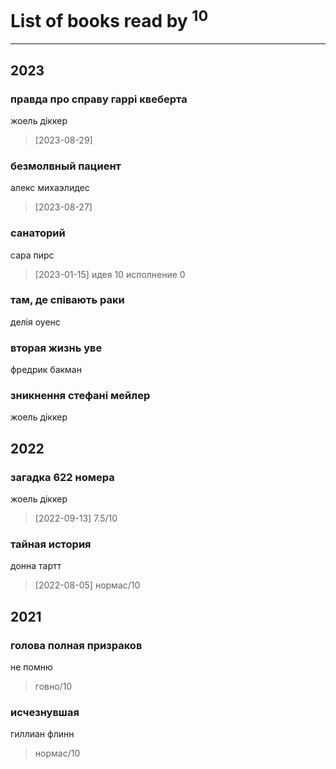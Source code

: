 # List of books read by [](https://plus.google.com/u/0/101368518035734751027/)<sup>10</sup>
---

## 2023

### правда про справу гаррі квеберта
жоель діккер
> [2023-08-29] 


### безмолвный пациент
алекс михаэлидес
> [2023-08-27] 


### санаторий
сара пирс
> [2023-01-15] идея 10 исполнение 0


### там, де співають раки
делія оуенс


### вторая жизнь уве
фредрик бакман


### зникнення стефані мейлер
жоель діккер



## 2022

### загадка 622 номера
жоель діккер
> [2022-09-13] 7.5/10


### тайная история
донна тартт
> [2022-08-05] нормас/10



## 2021

### голова полная призраков
не помню
> говно/10


### исчезнувшая
гиллиан флинн
> нормас/10



